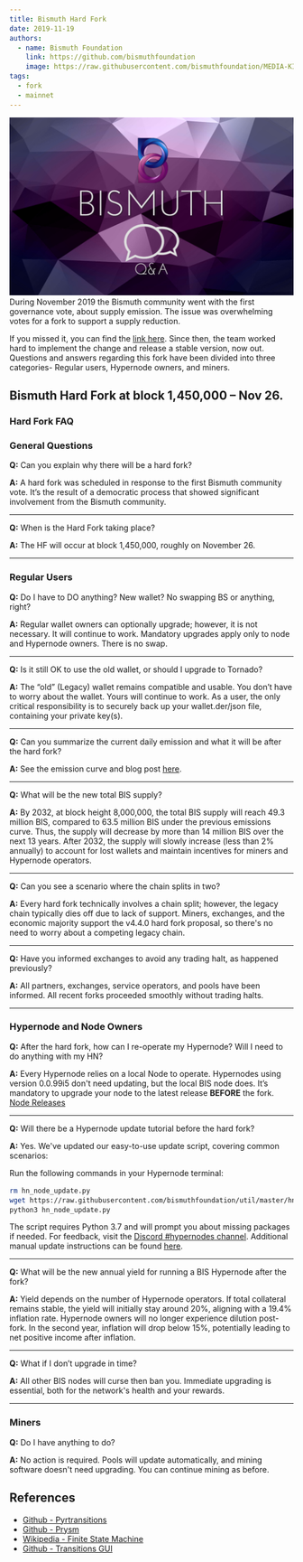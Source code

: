 ```yaml
---
title: Bismuth Hard Fork
date: 2019-11-19
authors:
  - name: Bismuth Foundation
    link: https://github.com/bismuthfoundation
    image: https://raw.githubusercontent.com/bismuthfoundation/MEDIA-KIT/refs/heads/master/Logo_v2/bis300px.png
tags:
  - fork
  - mainnet
---
```

![](/images/2019-11-19-hardfork.webp)
During November 2019 the Bismuth community went with the first governance vote, about supply emission. The issue was overwhelming votes for a fork to support a supply reduction.
<!--more-->

If you missed it, you can find the [link here](/blog/2019-11-06-governance-vote/). Since then, the team worked hard to implement the change and release a stable version, now out.
Questions and answers regarding this fork have been divided into three categories- Regular users, Hypernode owners, and miners.

## Bismuth Hard Fork at block 1,450,000 – Nov 26.

### Hard Fork FAQ

### General Questions

**Q:** Can you explain why there will be a hard fork?

**A:** A hard fork was scheduled in response to the first Bismuth community vote. It’s the result of a democratic process that showed significant involvement from the Bismuth community.

---

**Q:** When is the Hard Fork taking place?

**A:** The HF will occur at block 1,450,000, roughly on November 26.

---

### Regular Users

**Q:** Do I have to DO anything? New wallet? No swapping BS or anything, right?

**A:** Regular wallet owners can optionally upgrade; however, it is not necessary. It will continue to work. Mandatory upgrades apply only to node and Hypernode owners. There is no swap.

---

**Q:** Is it still OK to use the old wallet, or should I upgrade to Tornado?

**A:** The “old” (Legacy) wallet remains compatible and usable. You don’t have to worry about the wallet. Yours will continue to work. As a user, the only critical responsibility is to securely back up your wallet.der/json file, containing your private key(s).

---

**Q:** Can you summarize the current daily emission and what it will be after the hard fork?

**A:** See the emission curve and blog post [here](/blog/2019-11-06-governance-vote/).

---

**Q:** What will be the new total BIS supply?

**A:** By 2032, at block height 8,000,000, the total BIS supply will reach 49.3 million BIS, compared to 63.5 million BIS under the previous emissions curve. Thus, the supply will decrease by more than 14 million BIS over the next 13 years. After 2032, the supply will slowly increase (less than 2% annually) to account for lost wallets and maintain incentives for miners and Hypernode operators.

---

**Q:** Can you see a scenario where the chain splits in two?

**A:** Every hard fork technically involves a chain split; however, the legacy chain typically dies off due to lack of support. Miners, exchanges, and the economic majority support the v4.4.0 hard fork proposal, so there's no need to worry about a competing legacy chain.

---

**Q:** Have you informed exchanges to avoid any trading halt, as happened previously?

**A:** All partners, exchanges, service operators, and pools have been informed. All recent forks proceeded smoothly without trading halts.

---

### Hypernode and Node Owners

**Q:** After the hard fork, how can I re-operate my Hypernode? Will I need to do anything with my HN?

**A:** Every Hypernode relies on a local Node to operate. Hypernodes using version 0.0.99i5 don't need updating, but the local BIS node does. It’s mandatory to upgrade your node to the latest release **BEFORE** the fork. [Node Releases](https://github.com/bismuthfoundation/Bismuth/releases)

---

**Q:** Will there be a Hypernode update tutorial before the hard fork?

**A:** Yes. We've updated our easy-to-use update script, covering common scenarios:

Run the following commands in your Hypernode terminal:

```bash
rm hn_node_update.py
wget https://raw.githubusercontent.com/bismuthfoundation/util/master/hn_node_update.py
python3 hn_node_update.py
```

The script requires Python 3.7 and will prompt you about missing packages if needed. For feedback, visit the [Discord #hypernodes channel](https://discord.gg/4tB3pYJ). Additional manual update instructions can be found [here](https://github.com/bismuthfoundation/Bismuth-FAQ/blob/master/Hypernodes/Hypernodes_Upgrade_0-0-99.md).

---

**Q:** What will be the new annual yield for running a BIS Hypernode after the fork?

**A:** Yield depends on the number of Hypernode operators. If total collateral remains stable, the yield will initially stay around 20%, aligning with a 19.4% inflation rate. Hypernode owners will no longer experience dilution post-fork. In the second year, inflation will drop below 15%, potentially leading to net positive income after inflation.

---

**Q:** What if I don’t upgrade in time?

**A:** All other BIS nodes will curse then ban you. Immediate upgrading is essential, both for the network's health and your rewards.

---

### Miners

**Q:** Do I have anything to do?

**A:** No action is required. Pools will update automatically, and mining software doesn't need upgrading. You can continue mining as before.



## References

- [Github - Pyrtransitions](https://github.com/pytransitions/transitions)
- [Github - Prysm](https://github.com/pgularski/pysm)
- [Wikipedia - Finite State Machine](https://en.wikipedia.org/wiki/Finite-state_machine)
- [Github - Transitions GUI](https://github.com/pytransitions/transitions-gui)


